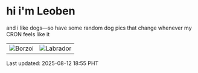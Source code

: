 # hi i'm Leoben

and i like dogs—so have some random dog pics that change whenever my CRON feels like it

|  |  |
|--------|----------|
| ![Borzoi](https://random-dog-vercel.vercel.app/api/random-borzoi?v=1754996145) | ![Labrador](https://random-dog-vercel.vercel.app/api/random-labrador?v=1754996145) |

Last updated: 2025-08-12 18:55 PHT
